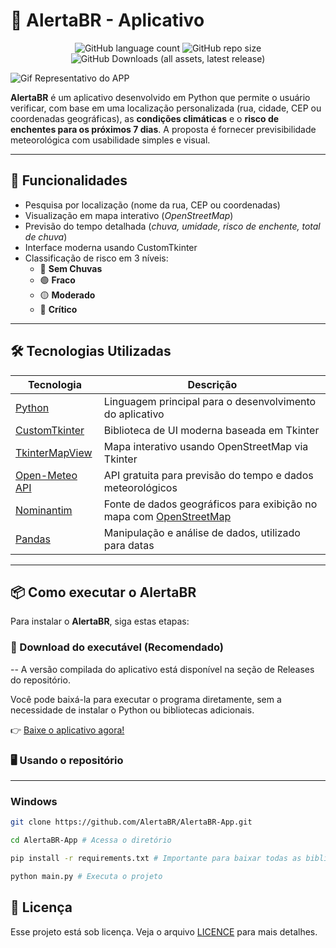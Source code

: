 # 🌊 AlertaBR - Aplicativo

<div align="center">

![GitHub language count](https://img.shields.io/github/languages/count/AlertaBR/AlertaBR-App?style=for-the-badge)
![GitHub repo size](https://img.shields.io/github/repo-size/AlertaBR/AlertaBR-App?style=for-the-badge)
![GitHub Downloads (all assets, latest release)](https://img.shields.io/github/downloads/AlertaBR/AlertaBR-App/latest/total?style=for-the-badge)

</div>

![Gif Representativo do APP]()

**AlertaBR** é um aplicativo desenvolvido em Python que permite o usuário verificar, com base em uma localização personalizada (rua, cidade, CEP ou coordenadas geográficas), as **condições climáticas** e o **risco de enchentes para os próximos 7 dias**. A proposta é fornecer previsibilidade meteorológica com usabilidade simples e visual.

---

## 🚀 Funcionalidades

- Pesquisa por localização (nome da rua, CEP ou coordenadas)
- Visualização em mapa interativo (*OpenStreetMap*)
- Previsão do tempo detalhada (*chuva, umidade, risco de enchente, total de chuva*)
- Interface moderna usando CustomTkinter
- Classificação de risco em 3 níveis:
    * 🔵 **Sem Chuvas**
    * 🟢 **Fraco**
    * 🟡 **Moderado**
    * 🔴 **Crítico**

---

## 🛠️ Tecnologias Utilizadas

| Tecnologia         | Descrição                                                  |
|--------------------|------------------------------------------------------------|
| [Python](https://www.python.org/)    | Linguagem principal para o desenvolvimento do aplicativo   |
| [CustomTkinter](https://github.com/TomSchimansky/CustomTkinter)  | Biblioteca de UI moderna baseada em Tkinter                |
| [TkinterMapView](https://github.com/TomSchimansky/TkinterMapView)  | Mapa interativo usando OpenStreetMap via Tkinter           |
| [Open-Meteo API](https://open-meteo.com/)  | API gratuita para previsão do tempo e dados meteorológicos |
| [Nominantim](https://nominatim.org/)   | Fonte de dados geográficos para exibição no mapa com [OpenStreetMap](https://www.openstreetmap.org)           |
| [Pandas](https://pandas.pydata.org/)        | Manipulação e análise de dados, utilizado para datas                  |



---

## 📦 Como executar o AlertaBR
Para instalar o **AlertaBR**, siga estas etapas:

### 📱 Download do executável (Recomendado)
--
A versão compilada do aplicativo está disponível na seção de Releases do repositório.

Você pode baixá-la para executar o programa diretamente, sem a necessidade de instalar o Python ou bibliotecas adicionais.

👉 [Baixe o aplicativo agora!]()

### 🖥️ Usando o repositório
---
### Windows
```bash
git clone https://github.com/AlertaBR/AlertaBR-App.git

cd AlertaBR-App # Acessa o diretório

pip install -r requirements.txt # Importante para baixar todas as bibliotecas necessárias

python main.py # Executa o projeto
```

## 📝 Licença

Esse projeto está sob licença. Veja o arquivo [LICENCE](LICENSE) para mais detalhes.
